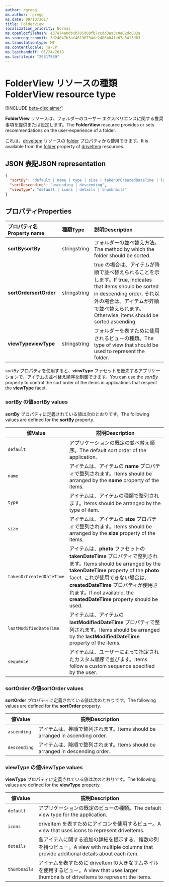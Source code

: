 ```yaml
---
author: rgregg
ms.author: rgregg
ms.date: 09/10/2017
title: FolderView
localization_priority: Normal
ms.openlocfilehash: e57e74a0dbcb785d88fb7ccdd3aa3c0e62dc882a
ms.sourcegitcommit: 3d24047b3af46136734de2486b041e67a34f3d83
ms.translationtype: MT
ms.contentlocale: ja-JP
ms.lasthandoff: 01/24/2019
ms.locfileid: "29517569"
---
```

# <a name="folderview-resource-type"></a><span data-ttu-id="013b8-102">FolderView リソースの種類</span><span class="sxs-lookup"><span data-stu-id="013b8-102">FolderView resource type</span></span>

[!INCLUDE [beta-disclaimer](../../includes/beta-disclaimer.md)]

<span data-ttu-id="013b8-103">**FolderView** リソースは、フォルダーのユーザー エクスペリエンスに関する推奨事項を提供または設定します。</span><span class="sxs-lookup"><span data-stu-id="013b8-103">The **FolderView** resource provides or sets recommendations on the user-experience of a folder.</span></span>

<span data-ttu-id="013b8-104">これは、[driveItem][item-resource] リソースの [folder][folder-facet] プロパティから使用できます。</span><span class="sxs-lookup"><span data-stu-id="013b8-104">It is available from the [folder][folder-facet] property of [driveItem][item-resource] resources.</span></span>

## <a name="json-representation"></a><span data-ttu-id="013b8-105">JSON 表記</span><span class="sxs-lookup"><span data-stu-id="013b8-105">JSON representation</span></span>

<!-- { "blockType": "resource", "@odata.type": "microsoft.graph.folderView" } -->

```json
{
  "sortBy": "default | name | type | size | takenOrCreatedDateTime | lastModifiedDateTime | sequence",
  "sortDescending": "ascending | descending",
  "viewType": "default | icons | details | thumbnails"
}
```

## <a name="properties"></a><span data-ttu-id="013b8-106">プロパティ</span><span class="sxs-lookup"><span data-stu-id="013b8-106">Properties</span></span>

| <span data-ttu-id="013b8-107">プロパティ名</span><span class="sxs-lookup"><span data-stu-id="013b8-107">Property name</span></span>         | <span data-ttu-id="013b8-108">種類</span><span class="sxs-lookup"><span data-stu-id="013b8-108">Type</span></span>   | <span data-ttu-id="013b8-109">説明</span><span class="sxs-lookup"><span data-stu-id="013b8-109">Description</span></span>
|:----------------------|:-------|:--------------------------------------------
| <span data-ttu-id="013b8-110">**sortBy**</span><span class="sxs-lookup"><span data-stu-id="013b8-110">**sortBy**</span></span>            | <span data-ttu-id="013b8-111">string</span><span class="sxs-lookup"><span data-stu-id="013b8-111">string</span></span> | <span data-ttu-id="013b8-112">フォルダーの並べ替え方法。</span><span class="sxs-lookup"><span data-stu-id="013b8-112">The method by which the folder should be sorted.</span></span>
| <span data-ttu-id="013b8-113">**sortOrder**</span><span class="sxs-lookup"><span data-stu-id="013b8-113">**sortOrder**</span></span>         | <span data-ttu-id="013b8-114">string</span><span class="sxs-lookup"><span data-stu-id="013b8-114">string</span></span> | <span data-ttu-id="013b8-115">true の場合は、アイテムが降順で並べ替えられることを示します。</span><span class="sxs-lookup"><span data-stu-id="013b8-115">If true, indicates that items should be sorted in descending order.</span></span> <span data-ttu-id="013b8-116">それ以外の場合は、アイテムが昇順で並べ替えられます。</span><span class="sxs-lookup"><span data-stu-id="013b8-116">Otherwise, items should be sorted ascending.</span></span>
| <span data-ttu-id="013b8-117">**viewType**</span><span class="sxs-lookup"><span data-stu-id="013b8-117">**viewType**</span></span>          | <span data-ttu-id="013b8-118">string</span><span class="sxs-lookup"><span data-stu-id="013b8-118">string</span></span> | <span data-ttu-id="013b8-119">フォルダーを表すために使用されるビューの種類。</span><span class="sxs-lookup"><span data-stu-id="013b8-119">The type of view that should be used to represent the folder.</span></span>

<span data-ttu-id="013b8-120">_sortBy_ プロパティを使用すると、**viewType** ファセットを優先するアプリケーションで、アイテムの並べ替え順序を制御できます。</span><span class="sxs-lookup"><span data-stu-id="013b8-120">You can use the _sortBy_ property to control the sort order of the items in applications that respect the **viewType** facet.</span></span>

### <a name="sortby-values"></a><span data-ttu-id="013b8-121">sortBy の値</span><span class="sxs-lookup"><span data-stu-id="013b8-121">sortBy values</span></span>

<span data-ttu-id="013b8-122">**sortBy** プロパティに定義されている値は次のとおりです。</span><span class="sxs-lookup"><span data-stu-id="013b8-122">The following values are defined for the **sortBy** property.</span></span>

| <span data-ttu-id="013b8-123">値</span><span class="sxs-lookup"><span data-stu-id="013b8-123">Value</span></span>                    | <span data-ttu-id="013b8-124">説明</span><span class="sxs-lookup"><span data-stu-id="013b8-124">Description</span></span>
| ------------------------ | --------------------------------------------------
| `default`                | <span data-ttu-id="013b8-125">アプリケーションの既定の並べ替え順序。</span><span class="sxs-lookup"><span data-stu-id="013b8-125">The default sort order of the application.</span></span>
| `name`                   | <span data-ttu-id="013b8-126">アイテムは、アイテムの **name** プロパティで整列されます。</span><span class="sxs-lookup"><span data-stu-id="013b8-126">Items should be arranged by the **name** property of the items.</span></span>
| `type`                   | <span data-ttu-id="013b8-127">アイテムは、アイテムの種類で整列されます。</span><span class="sxs-lookup"><span data-stu-id="013b8-127">Items should be arranged by the type of item.</span></span>
| `size`                   | <span data-ttu-id="013b8-128">アイテムは、アイテムの **size** プロパティで整列されます。</span><span class="sxs-lookup"><span data-stu-id="013b8-128">Items should be arranged by the **size** property of the items.</span></span>
| `takenOrCreatedDateTime` | <span data-ttu-id="013b8-129">アイテムは、**photo** ファセットの **takenDateTime** プロパティで整列されます。</span><span class="sxs-lookup"><span data-stu-id="013b8-129">Items should be arranged by the **takenDateTime** property of the **photo** facet.</span></span> <span data-ttu-id="013b8-130">これが使用できない場合は、**createdDateTime** プロパティが使用されます。</span><span class="sxs-lookup"><span data-stu-id="013b8-130">If not available, the **createdDateTime** property should be used.</span></span>
| `lastModifiedDateTime`   | <span data-ttu-id="013b8-131">アイテムは、アイテムの **lastModifiedDateTime** プロパティで整列されます。</span><span class="sxs-lookup"><span data-stu-id="013b8-131">Items should be arranged by the **lastModifiedDateTime** property of the items.</span></span>
| `sequence`               | <span data-ttu-id="013b8-132">アイテムは、ユーザーによって指定されたカスタム順序で並びます。</span><span class="sxs-lookup"><span data-stu-id="013b8-132">Items follow a custom sequence specified by the user.</span></span>


### <a name="sortorder-values"></a><span data-ttu-id="013b8-133">sortOrder の値</span><span class="sxs-lookup"><span data-stu-id="013b8-133">sortOrder values</span></span>

<span data-ttu-id="013b8-134">**sortOrder** プロパティに定義されている値は次のとおりです。</span><span class="sxs-lookup"><span data-stu-id="013b8-134">The following values are defined for the **sortOrder** property.</span></span>

| <span data-ttu-id="013b8-135">値</span><span class="sxs-lookup"><span data-stu-id="013b8-135">Value</span></span>        | <span data-ttu-id="013b8-136">説明</span><span class="sxs-lookup"><span data-stu-id="013b8-136">Description</span></span>
| ------------ | --------------------------------------------------------------
| `ascending`  | <span data-ttu-id="013b8-137">アイテムは、昇順で整列されます。</span><span class="sxs-lookup"><span data-stu-id="013b8-137">Items should be arranged in ascending order.</span></span>
| `descending` | <span data-ttu-id="013b8-138">アイテムは、降順で整列されます。</span><span class="sxs-lookup"><span data-stu-id="013b8-138">Items should be arranged in descending order.</span></span>


### <a name="viewtype-values"></a><span data-ttu-id="013b8-139">viewType の値</span><span class="sxs-lookup"><span data-stu-id="013b8-139">viewType values</span></span>

<span data-ttu-id="013b8-140">**viewType** プロパティに定義されている値は次のとおりです。</span><span class="sxs-lookup"><span data-stu-id="013b8-140">The following values are defined for the **viewType** property.</span></span>

| <span data-ttu-id="013b8-141">値</span><span class="sxs-lookup"><span data-stu-id="013b8-141">Value</span></span>        | <span data-ttu-id="013b8-142">説明</span><span class="sxs-lookup"><span data-stu-id="013b8-142">Description</span></span>
| ------------ | --------------------------------------------------------------
| `default`    | <span data-ttu-id="013b8-143">アプリケーションの既定のビューの種類。</span><span class="sxs-lookup"><span data-stu-id="013b8-143">The default view type for the application.</span></span>
| `icons`      | <span data-ttu-id="013b8-144">driveItem を表すためにアイコンを使用するビュー。</span><span class="sxs-lookup"><span data-stu-id="013b8-144">A view that uses icons to represent driveItems.</span></span>
| `details`    | <span data-ttu-id="013b8-145">各アイテムに関する追加の詳細を提示する、複数の列を持つビュー。</span><span class="sxs-lookup"><span data-stu-id="013b8-145">A view with multiple columns that provide additional details about each item.</span></span>
| `thumbnails` | <span data-ttu-id="013b8-146">アイテムを表すために driveItem の大きなサムネイルを使用するビュー。</span><span class="sxs-lookup"><span data-stu-id="013b8-146">A view that uses larger thumbnails of driveItems to represent the items.</span></span>


[item-resource]: driveitem.md
[folder-facet]: folder.md

<!-- uuid: f9e446fd-190b-4692-a605-bb60e78f1f19
2017-05-03 02:34:40 UTC -->
<!--
{
  "type": "#page.annotation",
  "description": "folderView resource",
  "keywords": "",
  "section": "documentation",
  "tocPath": "",
  "suppressions": [
    "Error: /api-reference/beta/resources/folderview.md:\r\n      Exception processing links.\r\n    System.ArgumentException: Link Definition was null. Link text: !INCLUDE [beta-disclaimer](../../includes/beta-disclaimer.md)\r\n      at ApiDoctor.Validation.DocFile.get_LinkDestinations()\r\n      at ApiDoctor.Validation.DocSet.ValidateLinks(Boolean includeWarnings, String[] relativePathForFiles, IssueLogger issues, Boolean requireFilenameCaseMatch, Boolean printOrphanedFiles)"
  ]
}
-->
